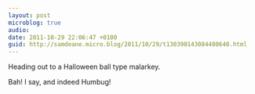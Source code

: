 ```yaml
---
layout: post
microblog: true
audio: 
date: 2011-10-29 22:06:47 +0100
guid: http://samdeane.micro.blog/2011/10/29/t130390143084400640.html
---
```

Heading out to a Halloween ball type malarkey. 

Bah! I say, and indeed Humbug!
